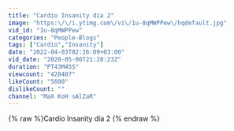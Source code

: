 ```yaml
---
title: "Cardio Insanity día 2"
image: "https:\/\/i.ytimg.com\/vi\/1u-8qMWPPew\/hqdefault.jpg"
vid_id: "1u-8qMWPPew"
categories: "People-Blogs"
tags: ["Cardio","Insanity"]
date: "2022-04-03T02:26:09+03:00"
vid_date: "2020-05-06T21:28:23Z"
duration: "PT43M45S"
viewcount: "428407"
likeCount: "5600"
dislikeCount: ""
channel: "MaX KoH sAlZaR"
---
```

{% raw %}Cardio Insanity día 2 {% endraw %}
